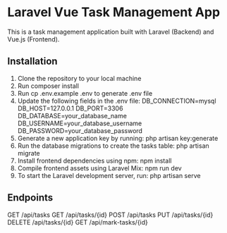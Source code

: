 # Laravel Vue Task Management App

This is a task management application built with Laravel (Backend) and Vue.js (Frontend).

## Installation

1. Clone the repository to your local machine
2. Run composer install
3. Run cp .env.example .env to generate .env file
4. Update the following fields in the .env file:
   DB_CONNECTION=mysql
   DB_HOST=127.0.0.1
   DB_PORT=3306
   DB_DATABASE=your_database_name
   DB_USERNAME=your_database_username
   DB_PASSWORD=your_database_password
5. Generate a new application key by running: php artisan key:generate
6. Run the database migrations to create the tasks table: php artisan migrate
7. Install frontend dependencies using npm: npm install
8. Compile frontend assets using Laravel Mix: npm run dev
9. To start the Laravel development server, run: php artisan serve

## Endpoints

GET /api/tasks
GET /api/tasks/{id}
POST /api/tasks
PUT /api/tasks/{id}
DELETE /api/tasks/{id}
GET /api/mark-tasks/{id}







